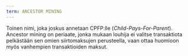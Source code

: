 ```yaml
---
term: ANCESTOR MINING
---
```


Toinen nimi, joka joskus annetaan CPFP:lle (*Child-Pays-For-Parent*). Ancestor mining on periaate, jonka mukaan louhija ei valitse transaktiota pelkästään sen omien siirtomaksujen perusteella, vaan ottaa huomioon myös vanhempien transaktioiden maksut.